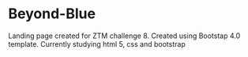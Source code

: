 # Beyond-Blue
Landing page created for ZTM challenge 8. 
Created using Bootstap 4.0 template.
Currently studying html 5, css and bootstrap

